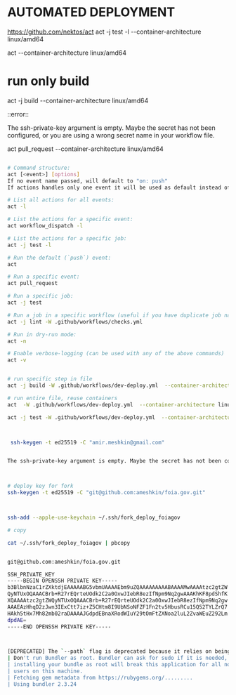 # AUTOMATED DEPLOYMENT

https://github.com/nektos/act
act -j test -l --container-architecture linux/amd64



act --container-architecture linux/amd64

# run only build
act -j build --container-architecture linux/amd64



::error::

The ssh-private-key argument is empty. Maybe the secret has not been configured, or you are using a wrong secret name in your workflow file.


act pull_request --container-architecture linux/amd64



```BASH

# Command structure:
act [<event>] [options]
If no event name passed, will default to "on: push"
If actions handles only one event it will be used as default instead of "on: push"

# List all actions for all events:
act -l

# List the actions for a specific event:
act workflow_dispatch -l

# List the actions for a specific job:
act -j test -l

# Run the default (`push`) event:
act

# Run a specific event:
act pull_request

# Run a specific job:
act -j test

# Run a job in a specific workflow (useful if you have duplicate job names)
act -j lint -W .github/workflows/checks.yml

# Run in dry-run mode:
act -n

# Enable verbose-logging (can be used with any of the above commands)
act -v


# run specific step in file
act -j build -W .github/workflows/dev-deploy.yml  --container-architecture linux/amd64

# run entire file, reuse containers
act  -W .github/workflows/dev-deploy.yml  --container-architecture linux/amd64 --reuse

act -j test -W .github/workflows/dev-deploy.yml  --container-architecture linux/amd64



 ssh-keygen -t ed25519 -C "amir.meshkin@gmail.com"


The ssh-private-key argument is empty. Maybe the secret has not been configured, or you are using a wrong secret name in your workflow file.



# deploy key for fork
ssh-keygen -t ed25519 -C "git@github.com:ameshkin/foia.gov.git"



ssh-add --apple-use-keychain ~/.ssh/fork_deploy_foiagov

# copy

cat ~/.ssh/fork_deploy_foiagov | pbcopy


git@github.com:ameshkin/foia.gov.git

SSH_PRIVATE_KEY
-----BEGIN OPENSSH PRIVATE KEY-----
b3BlbnNzaC1rZXktdjEAAAAABG5vbmUAAAAEbm9uZQAAAAAAAAABAAAAMwAAAAtzc2gtZW
QyNTUxOQAAACBrb+R27rEQrteUOdk2C2a0OxwJIebR8ezIfNpm9Nq2gwAAAKhKF8pdShfK
XQAAAAtzc2gtZWQyNTUxOQAAACBrb+R27rEQrteUOdk2C2a0OxwJIebR8ezIfNpm9Nq2gw
AAAEAzHhqD2zJwn3IExCtt7iz+Z5CHtm8I9UbNSoNFZF1Fn2tv5HbusRCu15Q52TYLZrQ7
HAkh5tHx7Mh82mb02raDAAAAJGdpdEBnaXRodWIuY29tOmFtZXNoa2luL2ZvaWEuZ292Lm
dpdAE=
-----END OPENSSH PRIVATE KEY-----



[DEPRECATED] The `--path` flag is deprecated because it relies on being remembered across bundler invocations, which bundler will no longer do in future versions. Instead please use `bundle config set --local path 'vendor/bundle'`, and stop using this flag
| Don't run Bundler as root. Bundler can ask for sudo if it is needed, and
| installing your bundle as root will break this application for all non-root
| users on this machine.
| Fetching gem metadata from https://rubygems.org/.........
| Using bundler 2.3.24



```
